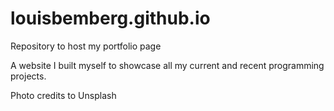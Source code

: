 # louisbemberg.github.io
Repository to host my portfolio page

A website I built myself to showcase all my current and recent programming projects. 

Photo credits to Unsplash

